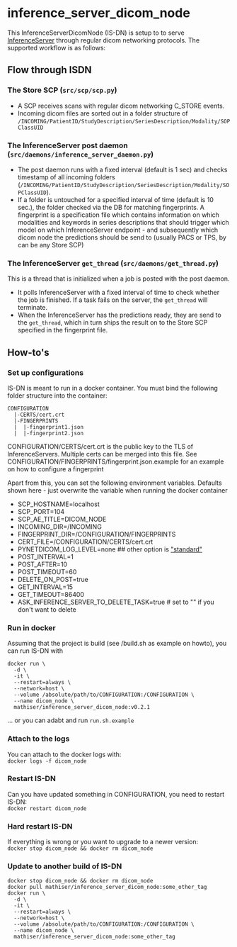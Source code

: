 # inference_server_dicom_node
This InferenceServerDicomNode (IS-DN) is setup to to serve [InferenceServer](https://github.com/mathiser/inference_server) through regular dicom networking protocols.
The supported workflow is as follows:
## Flow through ISDN
### The Store SCP (`src/scp/scp.py`)
- A SCP receives scans with regular dicom networking C_STORE events. 
- Incoming dicom files are sorted out in a folder structure of `/INCOMING/PatientID/StudyDescription/SeriesDescription/Modality/SOPClassUID`
### The InferenceServer post daemon (`src/daemons/inference_server_daemon.py`)
- The post daemon runs with a fixed interval (default is 1 sec) and checks timestamp of all incoming folders (`/INCOMING/PatientID/StudyDescription/SeriesDescription/Modality/SOPClassUID`).
- If a folder is untouched for a specified interval of time (default is 10 sec.), the folder checked via the DB for 
matching fingerprints. A fingerprint is a specification file which contains information on which modalities and keywords
in series descriptions that should trigger which model on which InferenceServer endpoint - and subsequently which dicom 
node the predictions should be send to (usually PACS or TPS, by can be any Store SCP)

### The InferenceServer `get_thread` (`src/daemons/get_thread.py`)
This is a thread that is initialized when a job is posted with the post daemon.
- It polls InferenceServer with a fixed interval of time to check whether the job is finished. If a task fails on the server, the `get_thread` will terminate.
- When the InferenceServer has the predictions ready, they are send to the `get_thread`, which in turn ships the result on to the Store SCP specified in the fingerprint file.

## How-to's
### Set up configurations
IS-DN is meant to run in a docker container. You must bind the following folder structure into the container:
```
CONFIGURATION
  |-CERTS/cert.crt
  |-FINGERPRINTS
  |  |-fingerprint1.json
  |  |-fingerprint2.json
```
CONFIGURATION/CERTS/cert.crt is the public key to the TLS of InferenceServers. Multiple certs can be merged into this file.
See CONFIGURATION/FINGERPRINTS/fingerprint.json.example for an example on how to configure a fingerprint

Apart from this, you can set the following environment variables. Defaults shown here - just overwrite the variable
when running the docker container  

- SCP_HOSTNAME=localhost
- SCP_PORT=104
- SCP_AE_TITLE=DICOM_NODE
- INCOMING_DIR=/INCOMING
- FINGERPRINT_DIR=/CONFIGURATION/FINGERPRINTS
- CERT_FILE=/CONFIGURATION/CERTS/cert.crt
- PYNETDICOM_LOG_LEVEL=none ## other option is ["standard"](https://pydicom.github.io/pynetdicom/dev/reference/generated/pynetdicom._config.LOG_HANDLER_LEVEL.html#pynetdicom._config.LOG_HANDLER_LEVEL)
- POST_INTERVAL=1
- POST_AFTER=10
- POST_TIMEOUT=60
- DELETE_ON_POST=true
- GET_INTERVAL=15
- GET_TIMEOUT=86400
- ASK_INFERENCE_SERVER_TO_DELETE_TASK=true # set to "" if you don't want to delete



### Run in docker
Assuming that the project is build (see /build.sh as example on howto), you can run IS-DN with 
```shell
docker run \
  -d \
  -it \
  --restart=always \
  --network=host \
  --volume /absolute/path/to/CONFIGURATION:/CONFIGURATION \
  --name dicom_node \
  mathiser/inference_server_dicom_node:v0.2.1
```
... or you can adabt and run `run.sh.example`

### Attach to the logs
You can attach to the docker logs with:  
`docker logs -f dicom_node`

### Restart IS-DN
Can you have updated something in CONFIGURATION, you need to restart IS-DN:  
`docker restart dicom_node`

### Hard restart IS-DN
If everything is wrong or you want to upgrade to a newer version:  
`docker stop dicom_node && docker rm dicom_node`

### Update to another build of IS-DN
```
docker stop dicom_node && docker rm dicom_node
docker pull mathiser/inference_server_dicom_node:some_other_tag
docker run \
  -d \
  -it \
  --restart=always \
  --network=host \
  --volume /absolute/path/to/CONFIGURATION:/CONFIGURATION \
  --name dicom_node \
  mathiser/inference_server_dicom_node:some_other_tag
```

### 

